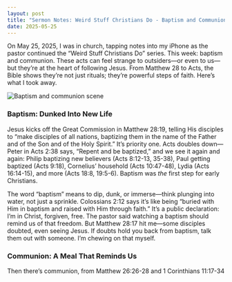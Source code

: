 ```yaml
---
layout: post
title: "Sermon Notes: Weird Stuff Christians Do - Baptism and Communion - May 25, 2025"
date: 2025-05-25
---
```


On May 25, 2025, I was in church, tapping notes into my iPhone as the pastor continued the “Weird Stuff Christians Do” series. This week: baptism and communion. These acts can feel strange to outsiders—or even to us—but they’re at the heart of following Jesus. From Matthew 28 to Acts, the Bible shows they’re not just rituals; they’re powerful steps of faith. Here’s what I took away.

![Baptism and communion scene](/assets/images/baptism-communion.jpg)

### Baptism: Dunked Into New Life

Jesus kicks off the Great Commission in Matthew 28:19, telling His disciples to “make disciples of all nations, baptizing them in the name of the Father and of the Son and of the Holy Spirit.” It’s priority one. Acts doubles down—Peter in Acts 2:38 says, “Repent and be baptized,” and we see it again and again: Philip baptizing new believers (Acts 8:12-13, 35-38), Paul getting baptized (Acts 9:18), Cornelius’ household (Acts 10:47-48), Lydia (Acts 16:14-15), and more (Acts 18:8, 19:5-6). Baptism was *the* first step for early Christians.

The word “baptism” means to dip, dunk, or immerse—think plunging into water, not just a sprinkle. Colossians 2:12 says it’s like being “buried with Him in baptism and raised with Him through faith.” It’s a public declaration: I’m in Christ, forgiven, free. The pastor said watching a baptism should remind us of that freedom. But Matthew 28:17 hit me—some disciples doubted, even seeing Jesus. If doubts hold you back from baptism, talk them out with someone. I’m chewing on that myself.

### Communion: A Meal That Reminds Us

Then there’s communion, from Matthew 26:26-28 and 1 Corinthians 11:17-34